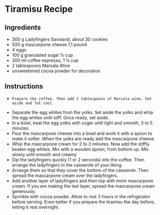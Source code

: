 # Tiramisu Recipe

## Ingredients

- 300 g Ladyfingers Savoiardi, about 30 cookies
- 500 g mascarpone cheese 1.1 pound
- 4 eggs
- 100 g granulated sugar ½ cup
- 300 ml coffee espresso, 1 ¼ cup
- 2 tablespoons Marsala Wine
- unsweetened cocoa powder for decoration

## Instructions

-     Prepare the coffee. Then add 2 tablespoons of Marsala wine. Set aside and let cool.
- Separate the egg whites from the yolks. Set aside the yolks and whip the egg whites until stiff. Once ready, set aside.
- In a bowl, beat the egg yolks with sugar until light and smooth, 3 to 5 minutes.
- Pour the mascarpone cheese into a bowl and work it with a spoon to make it softer. When the yolks are ready add the mascarpone cheese.
- Whip the mascarpone cream for 2 to 3 minutes. Now add the stiffly beaten egg whites. Mix with a wooden spoon, from bottom up. Mix slowly until smooth and creamy
- Dip the ladyfingers quickly (1 or 2 seconds) into the coffee. Then arrange the ladyfingers in the casserole of your liking.
- Arrange them so that they cover the bottom of the casserole. Then spread the mascarpone cream over the ladyfingers.
- Add another layer of ladyfingers and then top with more mascarpone cream. If you are making the last layer, spread the mascarpone cream generously.
- Sprinkle with cocoa powder. Allow to rest 3 hours in the refrigerator before serving. Even better if you prepare the tiramisu the day before, letting it rest overnight.
